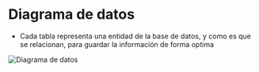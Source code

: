 # Diagrama de datos
- Cada tabla representa una entidad de la base de datos, y como es que se relacionan, para guardar la información de forma optima
<!--
@startuml

' avoid problems with angled crows feet
skinparam linetype ortho

entity "Alumno" as lmn {
  ID_Alumno : String
  Nombre_Alumno : String
  Estatus_Alumno : Boolean

}

entity "Grupo" as grp {
  ID_Grupo : String
  Materia_Grupo : String
  Estatus_Grupo : Boolean
}

entity "Tarjeta" as trj {
  ID_Tarjeta : String
  Estatus_Tarjeta : Boolean
}

entity "Alumno_Grupo_Asistencia" as AGP {
  ID_Asistencia : String
  ID_Alumno : String
  ID_Grupo : String
  Fecha : Date.now
  Estatus_Asistencia : Boolean
}

entity "Alumno_Grupo" as ALG{
  ID_NumeroLista : String
  ID_Alumno : String

  ID_Grupo : String
  Estatus_Alumno_Grupo : Boolean
}

entity "Alumno_Tarjeta" as LMTR{
  ID_Alumno : String
  ID_Tarjeta : String
  ID_Alumno_Tarjeta : String
  Estatus_Alumno_Tarjeta : Boolean

}

lmn }..|| AGP
trj ||..|| LMTR
lmn ||..|| LMTR
grp ||..|| AGP
grp ||..|| ALG
lmn }..|{ ALG

@enduml
-->
![Diagrama de datos](https://github.com/amezcua04s/FCA-Proyecto-OO-01/assets/119078847/b6a1f1c1-2d46-423b-a3a0-04bab819b0a3)
